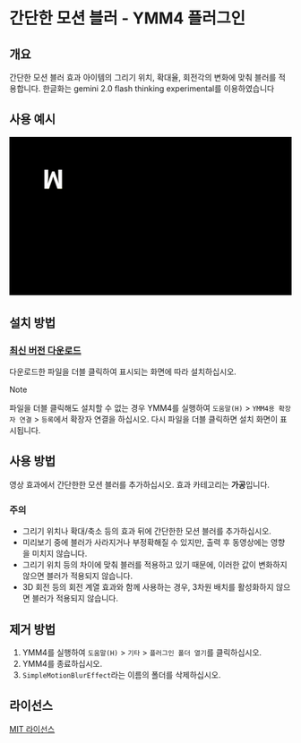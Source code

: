 # 간단한 모션 블러 - YMM4 플러그인

## 개요
간단한 모션 블러 효과
아이템의 그리기 위치, 확대율, 회전각의 변화에 맞춰 블러를 적용합니다.
한글화는 gemini 2.0 flash thinking experimental를 이용하였습니다

## 사용 예시
![사용 예시](/image/image.gif)

## 설치 방법
### [최신 버전 다운로드](https://github.com/TinyUD/SimpleMotionBlurEffect_Korean/releases/latest)
다운로드한 파일을 더블 클릭하여 표시되는 화면에 따라 설치하십시오.
> [!NOTE]
> 파일을 더블 클릭해도 설치할 수 없는 경우 YMM4를 실행하여 `도움말(H)` > `YMM4용 확장자 연결` > `등록`에서 확장자 연결을 하십시오.
> 다시 파일을 더블 클릭하면 설치 화면이 표시됩니다.

## 사용 방법
영상 효과에서 간단한한 모션 블러를 추가하십시오.
효과 카테고리는 **가공**입니다.
### 주의
* 그리기 위치나 확대/축소 등의 효과 뒤에 간단한한 모션 블러를 추가하십시오.
* 미리보기 중에 블러가 사라지거나 부정확해질 수 있지만, 출력 후 동영상에는 영향을 미치지 않습니다.
* 그리기 위치 등의 차이에 맞춰 블러를 적용하고 있기 때문에, 이러한 값이 변화하지 않으면 블러가 적용되지 않습니다.
* 3D 회전 등의 회전 계열 효과와 함께 사용하는 경우, 3차원 배치를 활성화하지 않으면 블러가 적용되지 않습니다.

## 제거 방법
1. YMM4를 실행하여 `도움말(H)` > `기타` > `플러그인 폴더 열기`를 클릭하십시오.
2. YMM4를 종료하십시오.
3. `SimpleMotionBlurEffect`라는 이름의 폴더를 삭제하십시오.

## 라이선스
[MIT 라이선스](/LICENSE)
